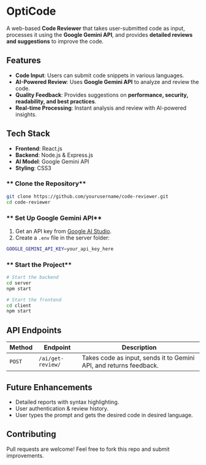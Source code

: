 # OptiCode

A web-based **Code Reviewer** that takes user-submitted code as input, processes it using the **Google Gemini API**, and provides **detailed reviews and suggestions** to improve the code.

##  Features
-  **Code Input**: Users can submit code snippets in various languages.
-  **AI-Powered Review**: Uses **Google Gemini API** to analyze and review the code.
-  **Quality Feedback**: Provides suggestions on **performance, security, readability, and best practices**.
-  **Real-time Processing**: Instant analysis and review with AI-powered insights.

##  Tech Stack
- **Frontend**: React.js
- **Backend**: Node.js & Express.js
- **AI Model**: Google Gemini API
- **Styling**: CSS3


### ** Clone the Repository**
```sh
git clone https://github.com/yourusername/code-reviewer.git
cd code-reviewer
```
### ** Set Up Google Gemini API**
1. Get an API key from [Google AI Studio](https://ai.google.dev/).
2. Create a `.env` file in the server folder:
```sh
GOOGLE_GEMINI_API_KEY=your_api_key_here
```

### ** Start the Project**
```sh
# Start the backend
cd server
npm start

# Start the frontend
cd client
npm start
```

##  API Endpoints
| Method | Endpoint     | Description            |
|--------|-------------|------------------------|
| `POST` | `/ai/get-review/` | Takes code as input, sends it to Gemini API, and returns feedback. |


##  Future Enhancements
-  Detailed reports with syntax highlighting.
-  User authentication & review history.
-  User types the prompt and gets the desired code in desired language.

##  Contributing
Pull requests are welcome! Feel free to fork this repo and submit improvements.



